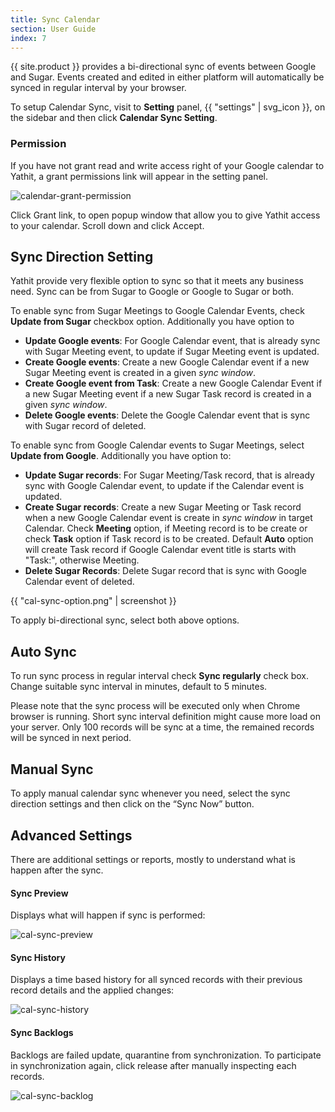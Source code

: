 ```yaml
---
title: Sync Calendar
section: User Guide
index: 7
---
```


{{ site.product }} provides a bi-directional sync of events between Google and Sugar. Events created and edited in either platform will automatically be synced in regular interval by your browser.

To setup Calendar Sync, visit to **Setting** panel, {{ "settings" | svg_icon }}, on the sidebar and then click **Calendar Sync Setting**. 


### Permission

If you have not grant read and write access right of your Google calendar to Yathit, a grant permissions link will appear in the setting panel.

![calendar-grant-permission](https://yathit-assets.storage.googleapis.com/screenshot/calendar-grant-permission.png)

Click Grant link, to open popup window that allow you to give Yathit access to your calendar. Scroll down and click Accept.


## Sync Direction Setting

Yathit provide very flexible option to sync so that it meets any business need. Sync can be from Sugar to Google or Google to Sugar or both.

To enable sync from Sugar Meetings to Google Calendar Events, check **Update from Sugar** checkbox option. Additionally you have option to

* **Update Google events**: For Google Calendar event, that is already sync with Sugar Meeting event, to update if Sugar Meeting event is updated.
* **Create Google events**: Create a new Google Calendar event if a new Sugar Meeting event is created in a given _sync window_.
* **Create Google event from Task**: Create a new Google Calendar Event if a new Sugar Meeting event if a new Sugar Task record is created in a given _sync window_.
* **Delete Google events**: Delete the Google Calendar event that is sync with Sugar record of deleted.
  
To enable sync from Google Calendar events to Sugar Meetings, select **Update from Google**. Additionally you have option to:

* **Update Sugar records**: For Sugar Meeting/Task record, that is already sync with Google Calendar event, to update if the Calendar event is updated.
* **Create Sugar records**: Create a new Sugar Meeting or Task record when a new Google Calendar event is create in _sync window_ in target Calendar. Check **Meeting** option, if Meeting record is to be create or check **Task** option if Task record is to be created. Default **Auto** option will create Task record if Google Calendar event title is starts with "Task:", otherwise Meeting.
* **Delete Sugar Records**: Delete Sugar record that is sync with Google Calendar event of deleted.  
  
{{ "cal-sync-option.png" | screenshot }}

To apply bi-directional sync, select both above options.

## Auto Sync

To run sync process in regular interval check **Sync regularly** check box. Change suitable sync interval in minutes, default to 5 minutes.

Please note that the sync process will be executed only when Chrome browser is running. Short sync interval definition might cause more load on your server. Only 100 records will be sync at a time, the remained records will be synced in next period.

## Manual Sync

To apply manual calendar sync whenever you need, select the sync direction settings and then click on the “Sync Now” button.
 
## Advanced Settings 

There are additional settings or reports, mostly to understand what is happen after the sync.
 
#### Sync Preview

Displays what will happen if sync is performed:

![cal-sync-preview](https://yathit-assets.storage.googleapis.com/screenshot/cal-sync-preview.png)
 
#### Sync History

Displays a time based history for all synced records with their previous record details and the applied changes:

![cal-sync-history](https://yathit-assets.storage.googleapis.com/screenshot/cal-sync-history.png)

#### Sync Backlogs

Backlogs are failed update, quarantine from synchronization. To participate in synchronization again, click release after manually inspecting each records.

![cal-sync-backlog](https://yathit-assets.storage.googleapis.com/screenshot/cal-sync-backlog.png)
 
